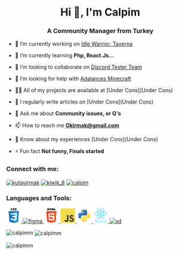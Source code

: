 <h1 align="center">Hi 👋, I'm Calpim</h1>
<h3 align="center">A Community Manager from Turkey</h3>


- 🔭 I’m currently working on [Idle Warrior: Taverna](https://lamronstudio.com)

- 🌱 I’m currently learning **Php, React.Js...**

- 👯 I’m looking to collaborate on [Discord Tester Team](https://support.discord.com/)

- 🤝 I’m looking for help with [Adalances Minecraft](https://discord.gg/adalances)

- 👨‍💻 All of my projects are available at [Under Cons](Under Cons)

- 📝 I regularly write articles on [Under Cons](Under Cons)

- 💬 Ask me about **Community issues, or Q's**

- 📫 How to reach me **Okirmak@gmail.com**

- 📄 Know about my experiences [Under Cons](Under Cons)

- ⚡ Fun fact **Not funny, Finals started**

<h3 align="left">Connect with me:</h3>
<p align="left">
<a href="https://linkedin.com/in/kutayirmak" target="blank"><img align="center" src="https://raw.githubusercontent.com/rahuldkjain/github-profile-readme-generator/master/src/images/icons/Social/linked-in-alt.svg" alt="kutayirmak" height="30" width="40" /></a>
<a href="https://instagram.com/kiwik_8" target="blank"><img align="center" src="https://raw.githubusercontent.com/rahuldkjain/github-profile-readme-generator/master/src/images/icons/Social/instagram.svg" alt="kiwik_8" height="30" width="40" /></a>
<a href="https://www.youtube.com/c/calpim" target="blank"><img align="center" src="https://raw.githubusercontent.com/rahuldkjain/github-profile-readme-generator/master/src/images/icons/Social/youtube.svg" alt="calpim" height="30" width="40" /></a>
</p>

<h3 align="left">Languages and Tools:</h3>
<p align="left"> <a href="https://www.w3schools.com/css/" target="_blank" rel="noreferrer"> <img src="https://raw.githubusercontent.com/devicons/devicon/master/icons/css3/css3-original-wordmark.svg" alt="css3" width="40" height="40"/> </a> <a href="https://www.figma.com/" target="_blank" rel="noreferrer"> <img src="https://www.vectorlogo.zone/logos/figma/figma-icon.svg" alt="figma" width="40" height="40"/> </a> <a href="https://www.w3.org/html/" target="_blank" rel="noreferrer"> <img src="https://raw.githubusercontent.com/devicons/devicon/master/icons/html5/html5-original-wordmark.svg" alt="html5" width="40" height="40"/> </a> <a href="https://developer.mozilla.org/en-US/docs/Web/JavaScript" target="_blank" rel="noreferrer"> <img src="https://raw.githubusercontent.com/devicons/devicon/master/icons/javascript/javascript-original.svg" alt="javascript" width="40" height="40"/> </a> <a href="https://www.python.org" target="_blank" rel="noreferrer"> <img src="https://raw.githubusercontent.com/devicons/devicon/master/icons/python/python-original.svg" alt="python" width="40" height="40"/> </a> <a href="https://reactjs.org/" target="_blank" rel="noreferrer"> <img src="https://raw.githubusercontent.com/devicons/devicon/master/icons/react/react-original-wordmark.svg" alt="react" width="40" height="40"/> </a> <a href="https://www.adobe.com/products/xd.html" target="_blank" rel="noreferrer"> <img src="https://cdn.worldvectorlogo.com/logos/adobe-xd.svg" alt="xd" width="40" height="40"/> </a> </p>

<p><img align="left" src="https://github-readme-stats.vercel.app/api/top-langs?username=calpimm&show_icons=true&locale=en&layout=compact" alt="calpimm" /></p>

<p>&nbsp;<img align="center" src="https://github-readme-stats.vercel.app/api?username=calpimm&show_icons=true&locale=en" alt="calpimm" /></p>

<p><img align="center" src="https://github-readme-streak-stats.herokuapp.com/?user=calpimm&" alt="calpimm" /></p>
